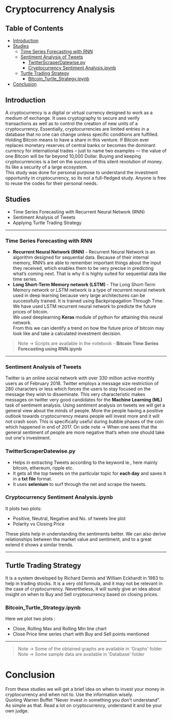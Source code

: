 # Cryptocurrency Analysis #

## Table of Contents ##

- [Introduction](#introduction)
- [Studies](#studies)
  * [Time Series Forecasting with RNN](#time-series-forecasting-with-rnn)
  * [Sentiment Analysis of Tweets](#sentiment-analysis-of-tweets)
    + [TwitterScraperDatewise.py](#twitterscraperdatewisepy)
    + [Cryptocurrency Sentiment Analysis.ipynb](#cryptocurrency-sentiment-analysisipynb)
  * [Turtle Trading Strategy](#turtle-trading-strategy)
    + [Bitcoin_Turtle_Strategy.ipynb](#bitcoin_Turtle_Strategyipynb)
- [Conclusion](#conclusion)

## Introduction ##
A cryptocurrency is a digital or virtual currency designed to work as a medium of exchange. It uses cryptography to secure and verify transactions as well as to control the creation of new units of a cryptocurrency. Essentially, cryptocurrencies are limited entries in a database that no one can change unless specific conditions are fulfilled.  
Holding Bitcoin means to have a share in this venture. If Bitcoin ever replaces monetary reserves of central banks or becomes the dominant currency for international trades – just to name two examples — the value of one Bitcoin will be far beyond 10,000 Dollar. Buying and keeping cryptocurrencies is a bet on the success of this silent revolution of money. Its like a security of a large ecosystem.   
This study was done for personal purpose to understand the investment opportunity in cryptocurrency, so its not a full-fledged study. Anyone is free to reuse the codes for their personal needs.


## Studies ##
- Time Series Forecasting with Recurrent Neural Network (RNN)
- Sentiment Analysis of Tweets
- Applying Turtle Trading Strategy
- - - - 
### Time Series Forecasting with RNN ##
- __Recurrent Neural Network (RNN)__ - 
Recurrent Neural Network is an algorithm designed for sequential data. Because of their internal memory, RNN’s are able to remember important things about the input they received, which enables them to be very precise in predicting what’s coming next. That is why it is highly suited for sequential data like time series.
- __Long Short-Term Memory network (LSTM)__ - 
The Long Short-Term Memory network or LSTM network is a type of recurrent neural network used in deep learning because very large architectures can be successfully trained. It is trained using Backpropagation Through Time. We have used LSTM recurrent neural network to predicte the future prices of bitcoin.  
We used deeplearning __Keras__ module of python for attaining this neural network.  
From this we can identify a trend on how the future price of bitcoin may look like and take a calculated investment decision.
> Note -> Scripts are available in the notebook - __Bitcoin Time Series Forecasting using RNN.ipynb__   
- - - - 
### Sentiment Analysis of Tweets ##
Twitter is an online social network with over 330 million active monthly users as of February 2018. Twitter employs a message size restriction of 280 characters or less which forces the users to stay focused on the message they wish to disseminate. This very characteristic makes messages on twitter very good candidates for the __Machine Learning (ML)__ task of sentiment analysis. Using sentiment analysis on tweets we will get a general view about the minds of people. More the people having a positive outlook towards cryptocurrency means people will invest more and it will not crash soon. This is specifically useful during bubble phases of the coin which happened in end of 2017. 
On side note -> When one sees that the general sentiment of people are more negative that’s when one should take out one's investment.

### TwitterScraperDatewise.py ###
- Helps in extracting Tweets according to the keyword ie., here mainly bitcoin, ethereum, ripple etc.
- It gets all the top tweets on the particular topic for __each day__ and saves it in a __txt file__ format.
- It uses __selenium__ to surf through the net and scrape the tweets.

### Cryptocurrency Sentiment Analysis.ipynb ###
It plots two plots:
- Positive, Neutral, Negative and No. of tweets line plot
- Polarity vs Closing Price

These plots help in understanding the sentiments better. We can also derive relationships between the market value and sentiment, and to a great extend it shows a similar trends.
- - - - 
## Turtle Trading Strategy ##
It is a system developed by Richard Dennis and William Eckhardt in 1983 to help in trading stocks. It is a very old formula, and it may not be relevant in the case of cryptocurrency. Nevertheless, it will surely give an idea about insight on when to Buy and Sell cryptocurrency  based on closing prices.
### Bitcoin_Turtle_Strategy.ipynb ###
Here we plot two plots : 
- Close, Rolling Max and Rolling Min line chart
- Close Price time series chart with Buy and Sell points mentioned

- - - - 
> Note -> Some of the obtained graphs are available in 'Graphs' folder  
> Note -> Some sample data are available in 'Database' folder

# Conclusion #
From these studies we will get a brief idea on when to invest your money in cryptocurrency and when not to. Use the information wisely.  
Quoting Warren Buffet "Never invest in something you don't understand". As simple as that. Read a lot on cryptocurrency, understand it and be your own judge.
